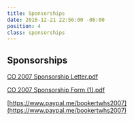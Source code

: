 ```yaml
---
title: Sponsorships
date: 2016-12-21 22:56:00 -06:00
position: 4
class: sponsorships
---
```


## Sponsorships

[CO 2007 Sponsorship Letter.pdf](/uploads/CO%202007%20Sponsorship%20Letter.pdf)

[CO 2007 Sponsorship Form (1).pdf](/uploads/CO%202007%20Sponsorship%20Form%20(1).pdf)

[https://www.paypal.me/bookertwhs2007](https://www.paypal.me/bookertwhs2007)